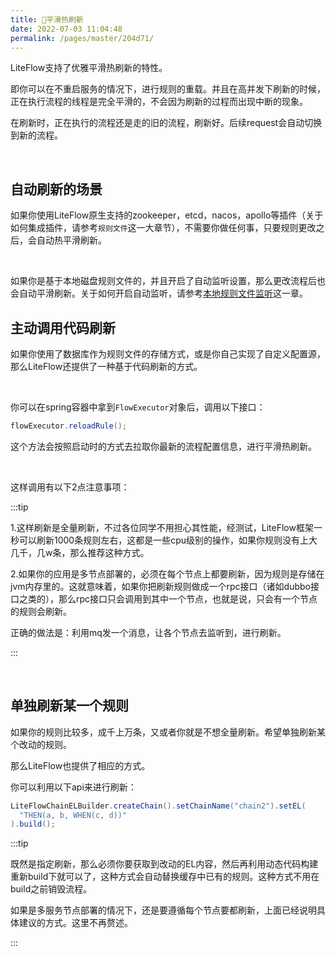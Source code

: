 ```yaml
---
title: 🍖平滑热刷新
date: 2022-07-03 11:04:48
permalink: /pages/master/204d71/
---
```


LiteFlow支持了优雅平滑热刷新的特性。

即你可以在不重启服务的情况下，进行规则的重载。并且在高并发下刷新的时候，正在执行流程的线程是完全平滑的，不会因为刷新的过程而出现中断的现象。

在刷新时，正在执行的流程还是走的旧的流程，刷新好。后续request会自动切换到新的流程。

<br>

## 自动刷新的场景

如果你使用LiteFlow原生支持的zookeeper，etcd，nacos，apollo等插件（关于如何集成插件，请参考`规则文件`这一大章节），不需要你做任何事，只要规则更改之后，会自动热平滑刷新。

<br>

如果你是基于本地磁盘规则文件的，并且开启了自动监听设置，那么更改流程后也会自动平滑刷新。关于如何开启自动监听，请参考[本地规则文件监听](/pages/master/f8aa79/)这一章。



## 主动调用代码刷新

如果你使用了数据库作为规则文件的存储方式，或是你自己实现了自定义配置源，那么LiteFlow还提供了一种基于代码刷新的方式。

<br>

你可以在spring容器中拿到`FlowExecutor`对象后，调用以下接口：

```java
flowExecutor.reloadRule();
```

这个方法会按照启动时的方式去拉取你最新的流程配置信息，进行平滑热刷新。

<br>

这样调用有以下2点注意事项：

:::tip

1.这样刷新是全量刷新，不过各位同学不用担心其性能，经测试，LiteFlow框架一秒可以刷新1000条规则左右，这都是一些cpu级别的操作，如果你规则没有上大几千，几w条，那么推荐这种方式。

2.如果你的应用是多节点部署的，必须在每个节点上都要刷新，因为规则是存储在jvm内存里的。这就意味着，如果你把刷新规则做成一个rpc接口（诸如dubbo接口之类的），那么rpc接口只会调用到其中一个节点，也就是说，只会有一个节点的规则会刷新。

正确的做法是：利用mq发一个消息，让各个节点去监听到，进行刷新。

:::

<br>

## 单独刷新某一个规则

如果你的规则比较多，成千上万条，又或者你就是不想全量刷新。希望单独刷新某个改动的规则。

那么LiteFlow也提供了相应的方式。

你可以利用以下api来进行刷新：

```java
LiteFlowChainELBuilder.createChain().setChainName("chain2").setEL(
  "THEN(a, b, WHEN(c, d))"
).build();
```



:::tip

既然是指定刷新，那么必须你要获取到改动的EL内容，然后再利用动态代码构建重新build下就可以了，这种方式会自动替换缓存中已有的规则。这种方式不用在build之前销毁流程。

如果是多服务节点部署的情况下，还是要遵循每个节点要都刷新，上面已经说明具体建议的方式。这里不再赘述。

:::